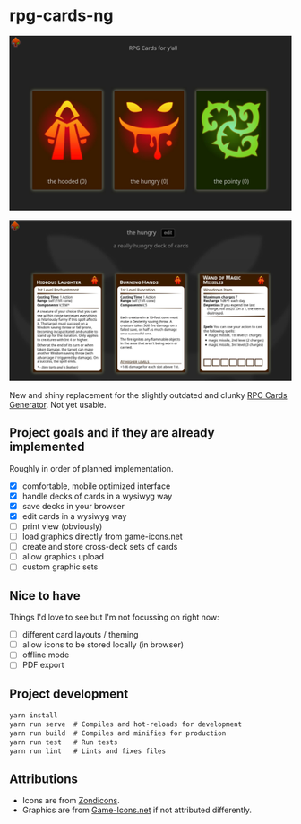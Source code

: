 # rpg-cards-ng

![Decks Overview](https://raw.githubusercontent.com/nkoehring/rpg-cards-ng/master/docs/scrot.jpg)

![Deck Example](https://raw.githubusercontent.com/nkoehring/rpg-cards-ng/master/docs/scrot2.jpg)

New and shiny replacement for the slightly outdated and clunky [RPC Cards Generator](https://crobi.github.io/rpg-cards/generator/generate.html). Not yet usable.

## Project goals and if they are already implemented

Roughly in order of planned implementation.

 * [x] comfortable, mobile optimized interface
 * [x] handle decks of cards in a wysiwyg way
 * [x] save decks in your browser
 * [x] edit cards in a wysiwyg way
 * [ ] print view (obviously)
 * [ ] load graphics directly from game-icons.net
 * [ ] create and store cross-deck sets of cards
 * [ ] allow graphics upload
 * [ ] custom graphic sets

## Nice to have

Things I'd love to see but I'm not focussing on right now:

 * [ ] different card layouts / theming
 * [ ] allow icons to be stored locally (in browser)
 * [ ] offline mode
 * [ ] PDF export

## Project development
```
yarn install
yarn run serve  # Compiles and hot-reloads for development
yarn run build  # Compiles and minifies for production
yarn run test   # Run tests
yarn run lint   # Lints and fixes files
```

## Attributions

* Icons are from [Zondicons](https://www.zondicons.com).
* Graphics are from [Game-Icons.net](https://game-icons.net/) if not attributed differently.
